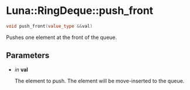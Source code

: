# Luna::RingDeque::push_front

```c++
void push_front(value_type &&val)
```

Pushes one element at the front of the queue. 



## Parameters
* *in* **val**

    The element to push. The element will be move-inserted to the queue. 

